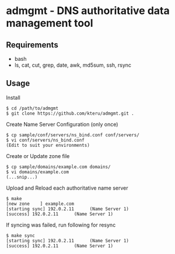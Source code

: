 admgmt - DNS authoritative data management tool
===============================================

Requirements
------------

  * bash
  * ls, cat, cut, grep, date, awk, md5sum, ssh, rsync

Usage
-----

Install

    $ cd /path/to/admgmt
    $ git clone https://github.com/kteru/admgmt.git .

Create Name Server Configuration (only once)

    $ cp sample/conf/servers/ns_bind.conf conf/servers/
    $ vi conf/servers/ns_bind.conf
    (Edit to suit your environments)

Create or Update zone file

    $ cp sample/domains/example.com domains/
    $ vi domains/example.com
    (...snip...)

Upload and Reload each authoritative name server

    $ make
    [new zone    ] example.com
    [starting sync] 192.0.2.11      (Name Server 1)
    [success] 192.0.2.11      (Name Server 1)

If syncing was failed, run following for resync

    $ make sync
    [starting sync] 192.0.2.11      (Name Server 1)
    [success] 192.0.2.11      (Name Server 1)

